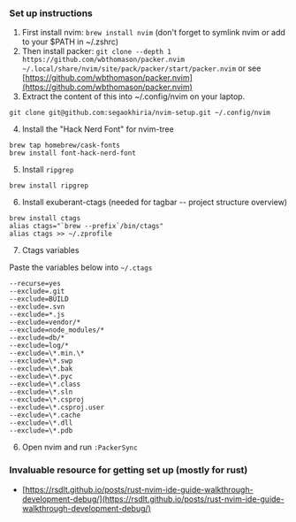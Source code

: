### Set up instructions

1. First install nvim: `brew install nvim` (don't forget to symlink nvim or add to your $PATH in ~/.zshrc)
2. Then install packer: `git clone --depth 1 https://github.com/wbthomason/packer.nvim ~/.local/share/nvim/site/pack/packer/start/packer.nvim` or see [https://github.com/wbthomason/packer.nvim](https://github.com/wbthomason/packer.nvim)
3. Extract the content of this into ~/.config/nvim on your laptop.
```
git clone git@github.com:segaokhiria/nvim-setup.git ~/.config/nvim
```

4. Install the "Hack Nerd Font" for nvim-tree
```
brew tap homebrew/cask-fonts
brew install font-hack-nerd-font
```
5. Install `ripgrep`
```
brew install ripgrep
```
6. Install exuberant-ctags (needed for tagbar -- project structure overview)

``` 
brew install ctags
alias ctags="`brew --prefix`/bin/ctags"
alias ctags >> ~/.zprofile
```
7. Ctags variables

Paste the variables below into `~/.ctags`
```
--recurse=yes
--exclude=.git
--exclude=BUILD
--exclude=.svn
--exclude=*.js
--exclude=vendor/*
--exclude=node_modules/*
--exclude=db/*
--exclude=log/*
--exclude=\*.min.\*
--exclude=\*.swp
--exclude=\*.bak
--exclude=\*.pyc
--exclude=\*.class
--exclude=\*.sln
--exclude=\*.csproj
--exclude=\*.csproj.user
--exclude=\*.cache
--exclude=\*.dll
--exclude=\*.pdb
```

6. Open nvim and run `:PackerSync`


### Invaluable resource for getting set up (mostly for rust)
* [https://rsdlt.github.io/posts/rust-nvim-ide-guide-walkthrough-development-debug/](https://rsdlt.github.io/posts/rust-nvim-ide-guide-walkthrough-development-debug/)
